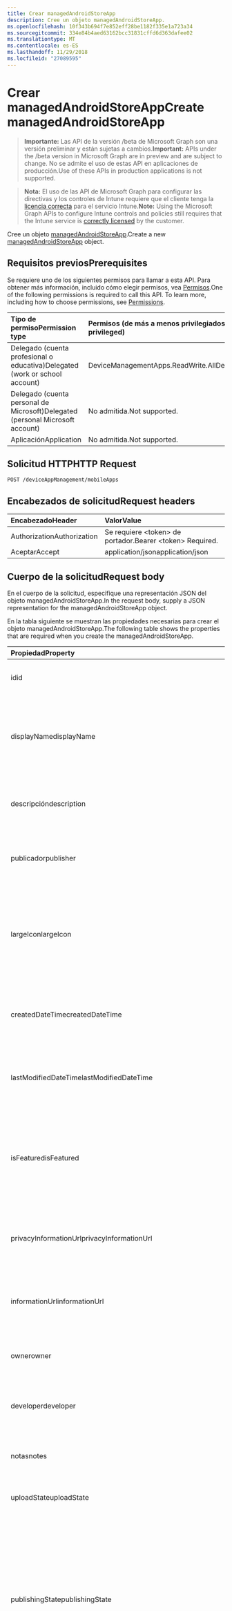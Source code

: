 ```yaml
---
title: Crear managedAndroidStoreApp
description: Cree un objeto managedAndroidStoreApp.
ms.openlocfilehash: 10f343b694f7e852eff28be1182f335e1a723a34
ms.sourcegitcommit: 334e84b4aed63162bcc31831cffd6d363dafee02
ms.translationtype: MT
ms.contentlocale: es-ES
ms.lasthandoff: 11/29/2018
ms.locfileid: "27089595"
---
```

# <a name="create-managedandroidstoreapp"></a><span data-ttu-id="bd0bf-103">Crear managedAndroidStoreApp</span><span class="sxs-lookup"><span data-stu-id="bd0bf-103">Create managedAndroidStoreApp</span></span>

> <span data-ttu-id="bd0bf-104">**Importante:** Las API de la versión /beta de Microsoft Graph son una versión preliminar y están sujetas a cambios.</span><span class="sxs-lookup"><span data-stu-id="bd0bf-104">**Important:** APIs under the /beta version in Microsoft Graph are in preview and are subject to change.</span></span> <span data-ttu-id="bd0bf-105">No se admite el uso de estas API en aplicaciones de producción.</span><span class="sxs-lookup"><span data-stu-id="bd0bf-105">Use of these APIs in production applications is not supported.</span></span>

> <span data-ttu-id="bd0bf-106">**Nota:** El uso de las API de Microsoft Graph para configurar las directivas y los controles de Intune requiere que el cliente tenga la [licencia correcta](https://go.microsoft.com/fwlink/?linkid=839381) para el servicio Intune.</span><span class="sxs-lookup"><span data-stu-id="bd0bf-106">**Note:** Using the Microsoft Graph APIs to configure Intune controls and policies still requires that the Intune service is [correctly licensed](https://go.microsoft.com/fwlink/?linkid=839381) by the customer.</span></span>

<span data-ttu-id="bd0bf-107">Cree un objeto [managedAndroidStoreApp](../resources/intune-apps-managedandroidstoreapp.md).</span><span class="sxs-lookup"><span data-stu-id="bd0bf-107">Create a new [managedAndroidStoreApp](../resources/intune-apps-managedandroidstoreapp.md) object.</span></span>
## <a name="prerequisites"></a><span data-ttu-id="bd0bf-108">Requisitos previos</span><span class="sxs-lookup"><span data-stu-id="bd0bf-108">Prerequisites</span></span>
<span data-ttu-id="bd0bf-p102">Se requiere uno de los siguientes permisos para llamar a esta API. Para obtener más información, incluido cómo elegir permisos, vea [Permisos](/graph/permissions-reference).</span><span class="sxs-lookup"><span data-stu-id="bd0bf-p102">One of the following permissions is required to call this API. To learn more, including how to choose permissions, see [Permissions](/graph/permissions-reference).</span></span>

|<span data-ttu-id="bd0bf-111">Tipo de permiso</span><span class="sxs-lookup"><span data-stu-id="bd0bf-111">Permission type</span></span>|<span data-ttu-id="bd0bf-112">Permisos (de más a menos privilegiados)</span><span class="sxs-lookup"><span data-stu-id="bd0bf-112">Permissions (from most to least privileged)</span></span>|
|:---|:---|
|<span data-ttu-id="bd0bf-113">Delegado (cuenta profesional o educativa)</span><span class="sxs-lookup"><span data-stu-id="bd0bf-113">Delegated (work or school account)</span></span>|<span data-ttu-id="bd0bf-114">DeviceManagementApps.ReadWrite.All</span><span class="sxs-lookup"><span data-stu-id="bd0bf-114">DeviceManagementApps.ReadWrite.All</span></span>|
|<span data-ttu-id="bd0bf-115">Delegado (cuenta personal de Microsoft)</span><span class="sxs-lookup"><span data-stu-id="bd0bf-115">Delegated (personal Microsoft account)</span></span>|<span data-ttu-id="bd0bf-116">No admitida.</span><span class="sxs-lookup"><span data-stu-id="bd0bf-116">Not supported.</span></span>|
|<span data-ttu-id="bd0bf-117">Aplicación</span><span class="sxs-lookup"><span data-stu-id="bd0bf-117">Application</span></span>|<span data-ttu-id="bd0bf-118">No admitida.</span><span class="sxs-lookup"><span data-stu-id="bd0bf-118">Not supported.</span></span>|

## <a name="http-request"></a><span data-ttu-id="bd0bf-119">Solicitud HTTP</span><span class="sxs-lookup"><span data-stu-id="bd0bf-119">HTTP Request</span></span>
<!-- {
  "blockType": "ignored"
}
-->
``` http
POST /deviceAppManagement/mobileApps
```

## <a name="request-headers"></a><span data-ttu-id="bd0bf-120">Encabezados de solicitud</span><span class="sxs-lookup"><span data-stu-id="bd0bf-120">Request headers</span></span>
|<span data-ttu-id="bd0bf-121">Encabezado</span><span class="sxs-lookup"><span data-stu-id="bd0bf-121">Header</span></span>|<span data-ttu-id="bd0bf-122">Valor</span><span class="sxs-lookup"><span data-stu-id="bd0bf-122">Value</span></span>|
|:---|:---|
|<span data-ttu-id="bd0bf-123">Authorization</span><span class="sxs-lookup"><span data-stu-id="bd0bf-123">Authorization</span></span>|<span data-ttu-id="bd0bf-124">Se requiere &lt;token&gt; de portador.</span><span class="sxs-lookup"><span data-stu-id="bd0bf-124">Bearer &lt;token&gt; Required.</span></span>|
|<span data-ttu-id="bd0bf-125">Aceptar</span><span class="sxs-lookup"><span data-stu-id="bd0bf-125">Accept</span></span>|<span data-ttu-id="bd0bf-126">application/json</span><span class="sxs-lookup"><span data-stu-id="bd0bf-126">application/json</span></span>|

## <a name="request-body"></a><span data-ttu-id="bd0bf-127">Cuerpo de la solicitud</span><span class="sxs-lookup"><span data-stu-id="bd0bf-127">Request body</span></span>
<span data-ttu-id="bd0bf-128">En el cuerpo de la solicitud, especifique una representación JSON del objeto managedAndroidStoreApp.</span><span class="sxs-lookup"><span data-stu-id="bd0bf-128">In the request body, supply a JSON representation for the managedAndroidStoreApp object.</span></span>

<span data-ttu-id="bd0bf-129">En la tabla siguiente se muestran las propiedades necesarias para crear el objeto managedAndroidStoreApp.</span><span class="sxs-lookup"><span data-stu-id="bd0bf-129">The following table shows the properties that are required when you create the managedAndroidStoreApp.</span></span>

|<span data-ttu-id="bd0bf-130">Propiedad</span><span class="sxs-lookup"><span data-stu-id="bd0bf-130">Property</span></span>|<span data-ttu-id="bd0bf-131">Tipo</span><span class="sxs-lookup"><span data-stu-id="bd0bf-131">Type</span></span>|<span data-ttu-id="bd0bf-132">Descripción</span><span class="sxs-lookup"><span data-stu-id="bd0bf-132">Description</span></span>|
|:---|:---|:---|
|<span data-ttu-id="bd0bf-133">id</span><span class="sxs-lookup"><span data-stu-id="bd0bf-133">id</span></span>|<span data-ttu-id="bd0bf-134">String</span><span class="sxs-lookup"><span data-stu-id="bd0bf-134">String</span></span>|<span data-ttu-id="bd0bf-135">Clave de la entidad.</span><span class="sxs-lookup"><span data-stu-id="bd0bf-135">Key of the entity.</span></span> <span data-ttu-id="bd0bf-136">Heredado de [mobileApp](../resources/intune-apps-mobileapp.md).</span><span class="sxs-lookup"><span data-stu-id="bd0bf-136">Inherited from [mobileApp](../resources/intune-apps-mobileapp.md)</span></span>|
|<span data-ttu-id="bd0bf-137">displayName</span><span class="sxs-lookup"><span data-stu-id="bd0bf-137">displayName</span></span>|<span data-ttu-id="bd0bf-138">String</span><span class="sxs-lookup"><span data-stu-id="bd0bf-138">String</span></span>|<span data-ttu-id="bd0bf-139">Título de la aplicación importado o proporcionado por el administrador.</span><span class="sxs-lookup"><span data-stu-id="bd0bf-139">The admin provided or imported title of the app.</span></span> <span data-ttu-id="bd0bf-140">Heredado de [mobileApp](../resources/intune-apps-mobileapp.md).</span><span class="sxs-lookup"><span data-stu-id="bd0bf-140">Inherited from [mobileApp](../resources/intune-apps-mobileapp.md)</span></span>|
|<span data-ttu-id="bd0bf-141">descripción</span><span class="sxs-lookup"><span data-stu-id="bd0bf-141">description</span></span>|<span data-ttu-id="bd0bf-142">String</span><span class="sxs-lookup"><span data-stu-id="bd0bf-142">String</span></span>|<span data-ttu-id="bd0bf-143">Descripción de la aplicación.</span><span class="sxs-lookup"><span data-stu-id="bd0bf-143">The description of the app.</span></span> <span data-ttu-id="bd0bf-144">Heredado de [mobileApp](../resources/intune-apps-mobileapp.md).</span><span class="sxs-lookup"><span data-stu-id="bd0bf-144">Inherited from [mobileApp](../resources/intune-apps-mobileapp.md)</span></span>|
|<span data-ttu-id="bd0bf-145">publicador</span><span class="sxs-lookup"><span data-stu-id="bd0bf-145">publisher</span></span>|<span data-ttu-id="bd0bf-146">String</span><span class="sxs-lookup"><span data-stu-id="bd0bf-146">String</span></span>|<span data-ttu-id="bd0bf-147">Publicador de la aplicación.</span><span class="sxs-lookup"><span data-stu-id="bd0bf-147">The publisher of the app.</span></span> <span data-ttu-id="bd0bf-148">Heredado de [mobileApp](../resources/intune-apps-mobileapp.md).</span><span class="sxs-lookup"><span data-stu-id="bd0bf-148">Inherited from [mobileApp](../resources/intune-apps-mobileapp.md)</span></span>|
|<span data-ttu-id="bd0bf-149">largeIcon</span><span class="sxs-lookup"><span data-stu-id="bd0bf-149">largeIcon</span></span>|[<span data-ttu-id="bd0bf-150">mimeContent</span><span class="sxs-lookup"><span data-stu-id="bd0bf-150">mimeContent</span></span>](../resources/intune-shared-mimecontent.md)|<span data-ttu-id="bd0bf-151">Icono grande que se mostrará en los detalles de la aplicación y se usa para cargar el icono.</span><span class="sxs-lookup"><span data-stu-id="bd0bf-151">The large icon, to be displayed in the app details and used for upload of the icon.</span></span> <span data-ttu-id="bd0bf-152">Heredado de [mobileApp](../resources/intune-apps-mobileapp.md).</span><span class="sxs-lookup"><span data-stu-id="bd0bf-152">Inherited from [mobileApp](../resources/intune-apps-mobileapp.md)</span></span>|
|<span data-ttu-id="bd0bf-153">createdDateTime</span><span class="sxs-lookup"><span data-stu-id="bd0bf-153">createdDateTime</span></span>|<span data-ttu-id="bd0bf-154">DateTimeOffset</span><span class="sxs-lookup"><span data-stu-id="bd0bf-154">DateTimeOffset</span></span>|<span data-ttu-id="bd0bf-155">Fecha y hora de creación de la aplicación.</span><span class="sxs-lookup"><span data-stu-id="bd0bf-155">The date and time the app was created.</span></span> <span data-ttu-id="bd0bf-156">Heredado de [mobileApp](../resources/intune-apps-mobileapp.md).</span><span class="sxs-lookup"><span data-stu-id="bd0bf-156">Inherited from [mobileApp](../resources/intune-apps-mobileapp.md)</span></span>|
|<span data-ttu-id="bd0bf-157">lastModifiedDateTime</span><span class="sxs-lookup"><span data-stu-id="bd0bf-157">lastModifiedDateTime</span></span>|<span data-ttu-id="bd0bf-158">DateTimeOffset</span><span class="sxs-lookup"><span data-stu-id="bd0bf-158">DateTimeOffset</span></span>|<span data-ttu-id="bd0bf-159">Fecha y hora de la última modificación de la aplicación.</span><span class="sxs-lookup"><span data-stu-id="bd0bf-159">The date and time the app was last modified.</span></span> <span data-ttu-id="bd0bf-160">Heredado de [mobileApp](../resources/intune-apps-mobileapp.md).</span><span class="sxs-lookup"><span data-stu-id="bd0bf-160">Inherited from [mobileApp](../resources/intune-apps-mobileapp.md)</span></span>|
|<span data-ttu-id="bd0bf-161">isFeatured</span><span class="sxs-lookup"><span data-stu-id="bd0bf-161">isFeatured</span></span>|<span data-ttu-id="bd0bf-162">Booleano</span><span class="sxs-lookup"><span data-stu-id="bd0bf-162">Boolean</span></span>|<span data-ttu-id="bd0bf-163">Valor que indica si el administrador ha marcado la aplicación como destacada. Heredado de [mobileApp](../resources/intune-apps-mobileapp.md).</span><span class="sxs-lookup"><span data-stu-id="bd0bf-163">The value indicating whether the app is marked as featured by the admin. Inherited from [mobileApp](../resources/intune-apps-mobileapp.md)</span></span>|
|<span data-ttu-id="bd0bf-164">privacyInformationUrl</span><span class="sxs-lookup"><span data-stu-id="bd0bf-164">privacyInformationUrl</span></span>|<span data-ttu-id="bd0bf-165">String</span><span class="sxs-lookup"><span data-stu-id="bd0bf-165">String</span></span>|<span data-ttu-id="bd0bf-166">La dirección URL de la declaración de privacidad.</span><span class="sxs-lookup"><span data-stu-id="bd0bf-166">The privacy statement Url.</span></span> <span data-ttu-id="bd0bf-167">Heredado de [mobileApp](../resources/intune-apps-mobileapp.md).</span><span class="sxs-lookup"><span data-stu-id="bd0bf-167">Inherited from [mobileApp](../resources/intune-apps-mobileapp.md)</span></span>|
|<span data-ttu-id="bd0bf-168">informationUrl</span><span class="sxs-lookup"><span data-stu-id="bd0bf-168">informationUrl</span></span>|<span data-ttu-id="bd0bf-169">String</span><span class="sxs-lookup"><span data-stu-id="bd0bf-169">String</span></span>|<span data-ttu-id="bd0bf-170">La dirección URL para obtener más información.</span><span class="sxs-lookup"><span data-stu-id="bd0bf-170">The more information Url.</span></span> <span data-ttu-id="bd0bf-171">Heredado de [mobileApp](../resources/intune-apps-mobileapp.md).</span><span class="sxs-lookup"><span data-stu-id="bd0bf-171">Inherited from [mobileApp](../resources/intune-apps-mobileapp.md)</span></span>|
|<span data-ttu-id="bd0bf-172">owner</span><span class="sxs-lookup"><span data-stu-id="bd0bf-172">owner</span></span>|<span data-ttu-id="bd0bf-173">String</span><span class="sxs-lookup"><span data-stu-id="bd0bf-173">String</span></span>|<span data-ttu-id="bd0bf-174">Propietario de la aplicación.</span><span class="sxs-lookup"><span data-stu-id="bd0bf-174">The owner of the app.</span></span> <span data-ttu-id="bd0bf-175">Heredado de [mobileApp](../resources/intune-apps-mobileapp.md).</span><span class="sxs-lookup"><span data-stu-id="bd0bf-175">Inherited from [mobileApp](../resources/intune-apps-mobileapp.md)</span></span>|
|<span data-ttu-id="bd0bf-176">developer</span><span class="sxs-lookup"><span data-stu-id="bd0bf-176">developer</span></span>|<span data-ttu-id="bd0bf-177">String</span><span class="sxs-lookup"><span data-stu-id="bd0bf-177">String</span></span>|<span data-ttu-id="bd0bf-178">Desarrollador de la aplicación.</span><span class="sxs-lookup"><span data-stu-id="bd0bf-178">The developer of the app.</span></span> <span data-ttu-id="bd0bf-179">Heredado de [mobileApp](../resources/intune-apps-mobileapp.md).</span><span class="sxs-lookup"><span data-stu-id="bd0bf-179">Inherited from [mobileApp](../resources/intune-apps-mobileapp.md)</span></span>|
|<span data-ttu-id="bd0bf-180">notas</span><span class="sxs-lookup"><span data-stu-id="bd0bf-180">notes</span></span>|<span data-ttu-id="bd0bf-181">String</span><span class="sxs-lookup"><span data-stu-id="bd0bf-181">String</span></span>|<span data-ttu-id="bd0bf-182">Notas de la aplicación.</span><span class="sxs-lookup"><span data-stu-id="bd0bf-182">Notes for the app.</span></span> <span data-ttu-id="bd0bf-183">Heredado de [mobileApp](../resources/intune-apps-mobileapp.md).</span><span class="sxs-lookup"><span data-stu-id="bd0bf-183">Inherited from [mobileApp](../resources/intune-apps-mobileapp.md)</span></span>|
|<span data-ttu-id="bd0bf-184">uploadState</span><span class="sxs-lookup"><span data-stu-id="bd0bf-184">uploadState</span></span>|<span data-ttu-id="bd0bf-185">Int32</span><span class="sxs-lookup"><span data-stu-id="bd0bf-185">Int32</span></span>|<span data-ttu-id="bd0bf-186">El estado de carga.</span><span class="sxs-lookup"><span data-stu-id="bd0bf-186">The upload state.</span></span> <span data-ttu-id="bd0bf-187">Heredado de [mobileApp](../resources/intune-apps-mobileapp.md).</span><span class="sxs-lookup"><span data-stu-id="bd0bf-187">Inherited from [mobileApp](../resources/intune-apps-mobileapp.md)</span></span>|
|<span data-ttu-id="bd0bf-188">publishingState</span><span class="sxs-lookup"><span data-stu-id="bd0bf-188">publishingState</span></span>|[<span data-ttu-id="bd0bf-189">mobileAppPublishingState</span><span class="sxs-lookup"><span data-stu-id="bd0bf-189">mobileAppPublishingState</span></span>](../resources/intune-apps-mobileapppublishingstate.md)|<span data-ttu-id="bd0bf-190">Estado de publicación de la aplicación.</span><span class="sxs-lookup"><span data-stu-id="bd0bf-190">The publishing state for the app.</span></span> <span data-ttu-id="bd0bf-191">La aplicación no puede asignarse a menos que se publique.</span><span class="sxs-lookup"><span data-stu-id="bd0bf-191">The app cannot be assigned unless the app is published.</span></span> <span data-ttu-id="bd0bf-192">Se hereda de [mobileApp](../resources/intune-apps-mobileapp.md).</span><span class="sxs-lookup"><span data-stu-id="bd0bf-192">Inherited from [mobileApp](../resources/intune-apps-mobileapp.md).</span></span> <span data-ttu-id="bd0bf-193">Los valores posibles son: `notPublished`, `processing` y `published`.</span><span class="sxs-lookup"><span data-stu-id="bd0bf-193">Possible values are: `notPublished`, `processing`, `published`.</span></span>|
|<span data-ttu-id="bd0bf-194">appAvailability</span><span class="sxs-lookup"><span data-stu-id="bd0bf-194">appAvailability</span></span>|[<span data-ttu-id="bd0bf-195">managedAppAvailability</span><span class="sxs-lookup"><span data-stu-id="bd0bf-195">managedAppAvailability</span></span>](../resources/intune-apps-managedappavailability.md)|<span data-ttu-id="bd0bf-196">Disponibilidad de la aplicación.</span><span class="sxs-lookup"><span data-stu-id="bd0bf-196">The Application's availability.</span></span> <span data-ttu-id="bd0bf-197">Se hereda de [managedApp](../resources/intune-apps-managedapp.md).</span><span class="sxs-lookup"><span data-stu-id="bd0bf-197">Inherited from [managedApp](../resources/intune-apps-managedapp.md).</span></span> <span data-ttu-id="bd0bf-198">Los valores posibles son: `global` y `lineOfBusiness`.</span><span class="sxs-lookup"><span data-stu-id="bd0bf-198">Possible values are: `global`, `lineOfBusiness`.</span></span>|
|<span data-ttu-id="bd0bf-199">versión</span><span class="sxs-lookup"><span data-stu-id="bd0bf-199">version</span></span>|<span data-ttu-id="bd0bf-200">String</span><span class="sxs-lookup"><span data-stu-id="bd0bf-200">String</span></span>|<span data-ttu-id="bd0bf-201">Versión de la aplicación.</span><span class="sxs-lookup"><span data-stu-id="bd0bf-201">The Application's version.</span></span> <span data-ttu-id="bd0bf-202">Heredado de [managedApp](../resources/intune-apps-managedapp.md)</span><span class="sxs-lookup"><span data-stu-id="bd0bf-202">Inherited from [managedApp](../resources/intune-apps-managedapp.md)</span></span>|
|<span data-ttu-id="bd0bf-203">packageId</span><span class="sxs-lookup"><span data-stu-id="bd0bf-203">packageId</span></span>|<span data-ttu-id="bd0bf-204">String</span><span class="sxs-lookup"><span data-stu-id="bd0bf-204">String</span></span>|<span data-ttu-id="bd0bf-205">El identificador de paquete de la aplicación.</span><span class="sxs-lookup"><span data-stu-id="bd0bf-205">The app's package ID.</span></span>|
|<span data-ttu-id="bd0bf-206">appStoreUrl</span><span class="sxs-lookup"><span data-stu-id="bd0bf-206">appStoreUrl</span></span>|<span data-ttu-id="bd0bf-207">String</span><span class="sxs-lookup"><span data-stu-id="bd0bf-207">String</span></span>|<span data-ttu-id="bd0bf-208">La AppStoreUrl de Android.</span><span class="sxs-lookup"><span data-stu-id="bd0bf-208">The Android AppStoreUrl.</span></span>|
|<span data-ttu-id="bd0bf-209">minimumSupportedOperatingSystem</span><span class="sxs-lookup"><span data-stu-id="bd0bf-209">minimumSupportedOperatingSystem</span></span>|[<span data-ttu-id="bd0bf-210">androidMinimumOperatingSystem</span><span class="sxs-lookup"><span data-stu-id="bd0bf-210">androidMinimumOperatingSystem</span></span>](../resources/intune-apps-androidminimumoperatingsystem.md)|<span data-ttu-id="bd0bf-211">El valor para el sistema operativo mínimo compatible.</span><span class="sxs-lookup"><span data-stu-id="bd0bf-211">The value for the minimum supported operating system.</span></span>|



## <a name="response"></a><span data-ttu-id="bd0bf-212">Respuesta</span><span class="sxs-lookup"><span data-stu-id="bd0bf-212">Response</span></span>
<span data-ttu-id="bd0bf-213">Si se ejecuta correctamente, este método devuelve un código de respuesta `201 Created` y un objeto [managedAndroidStoreApp](../resources/intune-apps-managedandroidstoreapp.md) en el cuerpo de la respuesta.</span><span class="sxs-lookup"><span data-stu-id="bd0bf-213">If successful, this method returns a `201 Created` response code and a [managedAndroidStoreApp](../resources/intune-apps-managedandroidstoreapp.md) object in the response body.</span></span>

## <a name="example"></a><span data-ttu-id="bd0bf-214">Ejemplo</span><span class="sxs-lookup"><span data-stu-id="bd0bf-214">Example</span></span>
### <a name="request"></a><span data-ttu-id="bd0bf-215">Solicitud</span><span class="sxs-lookup"><span data-stu-id="bd0bf-215">Request</span></span>
<span data-ttu-id="bd0bf-216">Aquí tiene un ejemplo de la solicitud.</span><span class="sxs-lookup"><span data-stu-id="bd0bf-216">Here is an example of the request.</span></span>
``` http
POST https://graph.microsoft.com/beta/deviceAppManagement/mobileApps
Content-type: application/json
Content-length: 1216

{
  "@odata.type": "#microsoft.graph.managedAndroidStoreApp",
  "displayName": "Display Name value",
  "description": "Description value",
  "publisher": "Publisher value",
  "largeIcon": {
    "@odata.type": "microsoft.graph.mimeContent",
    "type": "Type value",
    "value": "dmFsdWU="
  },
  "lastModifiedDateTime": "2017-01-01T00:00:35.1329464-08:00",
  "isFeatured": true,
  "privacyInformationUrl": "https://example.com/privacyInformationUrl/",
  "informationUrl": "https://example.com/informationUrl/",
  "owner": "Owner value",
  "developer": "Developer value",
  "notes": "Notes value",
  "uploadState": 11,
  "publishingState": "processing",
  "appAvailability": "lineOfBusiness",
  "version": "Version value",
  "packageId": "Package Id value",
  "appStoreUrl": "https://example.com/appStoreUrl/",
  "minimumSupportedOperatingSystem": {
    "@odata.type": "microsoft.graph.androidMinimumOperatingSystem",
    "v4_0": true,
    "v4_0_3": true,
    "v4_1": true,
    "v4_2": true,
    "v4_3": true,
    "v4_4": true,
    "v5_0": true,
    "v5_1": true,
    "v6_0": true,
    "v7_0": true,
    "v7_1": true,
    "v8_0": true,
    "v8_1": true,
    "v9_0": true
  }
}
```

### <a name="response"></a><span data-ttu-id="bd0bf-217">Respuesta</span><span class="sxs-lookup"><span data-stu-id="bd0bf-217">Response</span></span>
<span data-ttu-id="bd0bf-p119">Aquí tiene un ejemplo de la respuesta. Nota: Puede que el objeto de respuesta que aparece aquí se trunque para abreviar. Todas las propiedades se devolverán de una llamada real.</span><span class="sxs-lookup"><span data-stu-id="bd0bf-p119">Here is an example of the response. Note: The response object shown here may be truncated for brevity. All of the properties will be returned from an actual call.</span></span>
``` http
HTTP/1.1 201 Created
Content-Type: application/json
Content-Length: 1324

{
  "@odata.type": "#microsoft.graph.managedAndroidStoreApp",
  "id": "89e7e991-e991-89e7-91e9-e78991e9e789",
  "displayName": "Display Name value",
  "description": "Description value",
  "publisher": "Publisher value",
  "largeIcon": {
    "@odata.type": "microsoft.graph.mimeContent",
    "type": "Type value",
    "value": "dmFsdWU="
  },
  "createdDateTime": "2017-01-01T00:02:43.5775965-08:00",
  "lastModifiedDateTime": "2017-01-01T00:00:35.1329464-08:00",
  "isFeatured": true,
  "privacyInformationUrl": "https://example.com/privacyInformationUrl/",
  "informationUrl": "https://example.com/informationUrl/",
  "owner": "Owner value",
  "developer": "Developer value",
  "notes": "Notes value",
  "uploadState": 11,
  "publishingState": "processing",
  "appAvailability": "lineOfBusiness",
  "version": "Version value",
  "packageId": "Package Id value",
  "appStoreUrl": "https://example.com/appStoreUrl/",
  "minimumSupportedOperatingSystem": {
    "@odata.type": "microsoft.graph.androidMinimumOperatingSystem",
    "v4_0": true,
    "v4_0_3": true,
    "v4_1": true,
    "v4_2": true,
    "v4_3": true,
    "v4_4": true,
    "v5_0": true,
    "v5_1": true,
    "v6_0": true,
    "v7_0": true,
    "v7_1": true,
    "v8_0": true,
    "v8_1": true,
    "v9_0": true
  }
}
```





